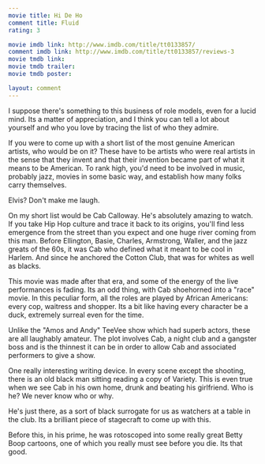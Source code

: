```yaml
---
movie title: Hi De Ho
comment title: Fluid
rating: 3

movie imdb link: http://www.imdb.com/title/tt0133857/
comment imdb link: http://www.imdb.com/title/tt0133857/reviews-3
movie tmdb link: 
movie tmdb trailer: 
movie tmdb poster: 

layout: comment
---
```


I suppose there's something to this business of role models, even for a lucid mind. Its a matter of appreciation, and I think you can tell a lot about yourself and who you love by tracing the list of who they admire.

If you were to come up with a short list of the most genuine American artists, who would be on it? These have to be artists who were real artists in the sense that they invent and that their invention became part of what it means to be American. To rank high, you'd need to be involved in music, probably jazz, movies in some basic way, and establish how many folks carry themselves.

Elvis? Don't make me laugh.

On my short list would be Cab Calloway. He's absolutely amazing to watch. If you take Hip Hop culture and trace it back to its origins, you'll find less emergence from the street than you expect and one huge river coming from this man. Before Ellington, Basie, Charles, Armstrong, Waller, and the jazz greats of the 60s, it was Cab who defined what it meant to be cool in Harlem. And since he anchored the Cotton Club, that was for whites as well as blacks.

This movie was made after that era, and some of the energy of the live performances is fading. Its an odd thing, with Cab shoehorned into a "race" movie. In this peculiar form, all the roles are played by African Americans: every cop, waitress and shopper. Its a bit like having every character be a duck, extremely surreal even for the time.

Unlike the "Amos and Andy" TeeVee show which had superb actors, these are all laughably amateur. The plot involves Cab, a night club and a gangster boss and is the thinnest it can be in order to allow Cab and associated performers to give a show.

One really interesting writing device. In every scene except the shooting, there is an old black man sitting reading a copy of Variety. This is even true when we see Cab in his own home, drunk and beating his girlfriend. Who is he? We never know who or why.

He's just there, as a sort of black surrogate for us as watchers at a table in the club. Its a brilliant piece of stagecraft to come up with this.

Before this, in his prime, he was rotoscoped into some really great Betty Boop cartoons, one of which you really must see before you die. Its that good.